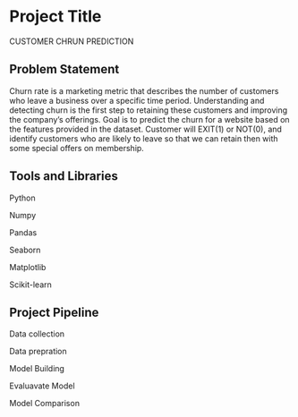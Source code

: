 
# Project Title
CUSTOMER CHRUN PREDICTION


## Problem Statement
Churn rate is a marketing metric that describes the number of customers who leave a business over a specific time period. Understanding and detecting churn is the first step to retaining these customers and improving the company’s offerings.
Goal is to predict the churn for a website based on the features provided in the dataset. Customer will EXIT(1) or NOT(0), and identify customers who are likely to leave so that we can retain then with some special offers on membership.



## Tools and Libraries

Python

Numpy

Pandas

Seaborn

Matplotlib

Scikit-learn


## Project Pipeline

 Data collection

 Data prepration

 Model Building

 Evaluavate Model

 Model Comparison
